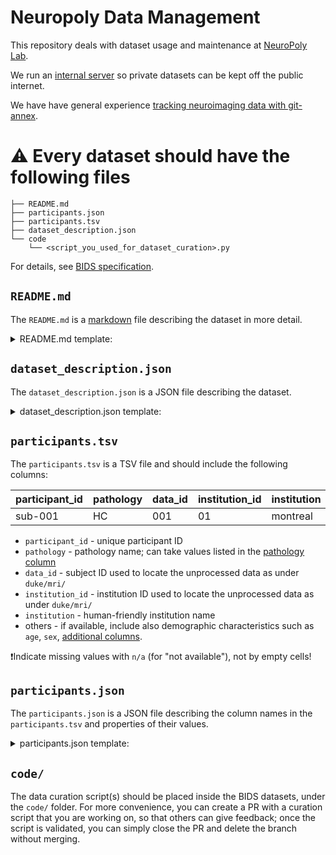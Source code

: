 # Neuropoly Data Management

This repository deals with dataset usage and maintenance at [NeuroPoly Lab](https://www.neuro.polymtl.ca).

We run an [internal server](./internal-server.md) so private datasets can be kept off the public internet.

We have have general experience [tracking neuroimaging data with git-annex](./git-annex.md).

# ⚠️ Every dataset should have the following files 

```
├── README.md
├── participants.json
├── participants.tsv
├── dataset_description.json
└── code
    └── <script_you_used_for_dataset_curation>.py
```

For details, see [BIDS specification](https://bids-specification.readthedocs.io/en/stable/03-modality-agnostic-files.html#code).

## `README.md`

The `README.md` is a [markdown](https://markdown-guide.readthedocs.io/en/latest/index.html) file describing the dataset in more detail.

<details><summary>README.md template:</summary>

```
# <NAME OF DATASET>

This is an MRI dataset acquired in the context of the <XYZ> project. 
It also contains manual segmentation of <MS lesions/tumors/etc> from <one/two/or more> expert raters. 
Segmentation are located under the derivatives folder.

## contact person

Dataset shared by: <NAME AND EMAIL>
<IF THERE WAS EMAIL COMM>Email communication: <DATE OF EMAIL AND SUBJECT>
<REPOSITORY OF PROJECT/MODEL, etc>Repository: https://github.com/<organization>/<repository_name>

<IF THERE ARE UPDATES IN THE DATASET:><YYYY>-<MM>-<DD>: Added new data from <centre ABC>

## dataset structure

Jan TODO

Spinal cord MRI data:
- DWI (A-P and P-A phase encoding)
- T1w sag
- T1w sag
- T1w sag
- T2star tra
Brain MRI data:
- DWI (A-P and P-A phase encoding)
- T1w

## naming convention

sub-<site><pathology>XXX

example:
sub-montrealDCM001

<ADDITIONAL NOTES IF AVAILABLE>Note: the label `bp-cspine` is used to differentiate spine images from brain.

## derivatives

The derivatives will be organized according to the following:

https://github.com/ivadomed/ivadomed/wiki/repositories#derivatives

Convention for derivatives JSON metadata:

{
  "Author": "Firstname Lastname",
  "Date": "YEAR-MM-DD HH:MM:SS"
}

## <IF DATA ARE MISSING FOR SOME SUBJECT(S)>missing data

```

</details>

## `dataset_description.json`

The `dataset_description.json` is a JSON file describing the dataset.

<details><summary>dataset_description.json template:</summary>

```json
{
    "BIDSVersion": "BIDS 1.8.0",
    "Name": "<dataset_name>"
}
```

</details>

## `participants.tsv`

The `participants.tsv` is a TSV file and should include the following columns:

| participant_id | pathology | data_id | institution_id | institution |
| ----------- | ----------- | ----------- | ----------- | ----------- |
| sub-001 | HC | 001 | 01 | montreal |

- `participant_id` - unique participant ID
- `pathology` - pathology name; can take values listed in the [pathology column](https://docs.google.com/spreadsheets/d/1yjcA8Z0COn4OZxusIDHjStH2DpeXvscsj-aWE2X-_sg/edit?usp=sharing)
- `data_id` -  subject ID used to locate the unprocessed data as under `duke/mri/`
- `institution_id` - institution ID used to locate the unprocessed data as under `duke/mri/`
- `institution` - human-friendly institution name
- others - if available, include also demographic characteristics such as `age`, `sex`, [additional columns](https://bids-specification.readthedocs.io/en/stable/03-modality-agnostic-files.html#participants-file).

❗️Indicate missing values with `n/a` (for "not available"), not by empty cells!

## `participants.json`

The `participants.json` is a JSON file describing the column names in the `participants.tsv` and properties of their values.

<details><summary>participants.json template:</summary>

```json
{
    "participant_id": {
        "Description": "Unique Participant ID",
        "LongName": "Participant ID"
    },
    "pathology": {
        "Description": "Pathology",
        "LongName": "Pathology name"
    },
    "data_id": {
        "Description": "Subject ID as under duke/mri/",
        "LongName": "Subject ID"
    },
    "institution_id": {
        "Description": "Institution ID as under duke/mri/",
        "LongName": "Institution ID"
    },
    "institution": {
        "Description": "Institution ID after conversion to BIDS",
        "LongName": "BIDS Institution ID"
    }
}
```

</details>

## `code/`

The data curation script(s) should be placed inside the BIDS datasets, under the `code/` folder. For more convenience, you can create a PR with a curation script that you are working on, so that others can give feedback; once the script is validated, you can simply close the PR and delete the branch without merging.
